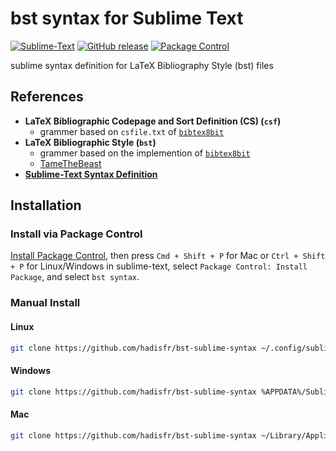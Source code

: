 # bst syntax for Sublime Text

[![Sublime-Text](https://img.shields.io/badge/SublimeText-Syntax%20Definition-orange.svg?style=flat-square)](https://www.sublimetext.com/docs/3/syntax.html)
[![GitHub release](https://img.shields.io/github/release/hadisfr/bst-sublime-syntax.svg?style=flat-square)](https://github.com/hadisfr/bst-sublime-syntax/releases/latest)
[![Package Control](https://img.shields.io/packagecontrol/dt/bst%20syntax.svg?style=flat-square)](https://packagecontrol.io/packages/bst%20syntax)

sublime syntax definition for LaTeX Bibliography Style (bst) files

## References

* **LaTeX Bibliographic Codepage and Sort Definition (CS) (`csf`)**
    * grammer based on `csfile.txt` of [`bib­tex8bit`](https://ctan.org/tex-archive/biblio/bibtex/8-bit)
* **LaTeX Bibliographic Style (`bst`)**
    * grammer based on the implemention of [`bib­tex8bit`](https://ctan.org/tex-archive/biblio/bibtex/8-bit)
    * [TameTheBeast](https://ctan.org/pkg/tamethebeast)
* [**Sublime-Text Syntax Definition**](https://www.sublimetext.com/docs/3/syntax.html)

## Installation

### Install via Package Control

[Install Package Control](https://packagecontrol.io/installation),
then press `Cmd + Shift + P` for Mac or `Ctrl + Shift + P` for Linux/Windows in sublime-text,
select `Package Control: Install Package`,
and select `bst syntax`.

### Manual Install

#### Linux

```bash
git clone https://github.com/hadisfr/bst-sublime-syntax ~/.config/sublime-text-3/Packages/bst-sublime-syntax
```

#### Windows

```bash
git clone https://github.com/hadisfr/bst-sublime-syntax %APPDATA%/Sublime\ Text\ 3/Packages/bst-sublime-syntax
```


#### Mac

```bash
git clone https://github.com/hadisfr/bst-sublime-syntax ~/Library/Application\ Support/Sublime\ Text\ 3/Packages/bst-sublime-syntax
```
